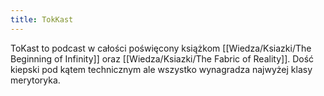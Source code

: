 ```yaml
---
title: TokKast
---
```


ToKast to podcast w całości poświęcony książkom [[Wiedza/Ksiazki/The Beginning of Infinity]] oraz [[Wiedza/Ksiazki/The Fabric of Reality]]. Dość kiepski pod kątem technicznym ale wszystko wynagradza najwyżej klasy merytoryka.